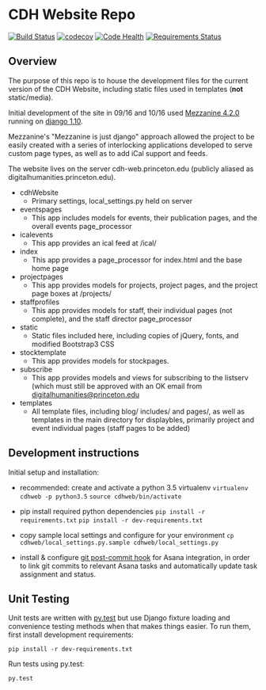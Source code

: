 # CDH Website Repo

[![Build Status](https://travis-ci.org/Princeton-CDH/cdh-web.svg?branch=develop)](https://travis-ci.org/Princeton-CDH/cdh-web)
[![codecov](https://codecov.io/gh/Princeton-CDH/cdh-web/branch/develop/graph/badge.svg)](https://codecov.io/gh/Princeton-CDH/cdh-web)
[![Code Health](https://landscape.io/github/Princeton-CDH/cdh-web/develop/landscape.svg?style=flat)](https://landscape.io/github/Princeton-CDH/cdh-web/develop)
[![Requirements Status](https://requires.io/github/Princeton-CDH/cdh-web/requirements.svg?branch=develop)](https://requires.io/github/Princeton-CDH/cdh-web/requirements/?branch=develop)

## Overview
The purpose of this repo is to house the development files for the current version of the CDH Website,
including static files used in templates (**not** static/media).

Initial development of the site in 09/16 and 10/16 used [Mezzanine 4.2.0](mezzanine.jupo.org/docs/) running on [django 1.10](https://docs.djangoproject.com/en/1.10).

Mezzanine's "Mezzanine is just django" approach allowed the project to be easily created with a series of interlocking
applications developed to serve custom page types, as well as to add iCal support and feeds.

The website lives on the server cdh-web.princeton.edu (publicly aliased as digitalhumanities.princeton.edu).

+ cdhWebsite
  + Primary settings, local_settings.py held on server
+ eventspages
  + This app includes models for events, their publication pages, and the overall events page_processor
+ icalevents
  + This app provides an ical feed at /ical/<event number>
+ index
  + This app provides a page_processor for index.html and the base home page
+ projectpages
  + This app provides models for projects, project pages, and the project page boxes at /projects/
+ staffprofiles
	+ This app provides models for staff, their individual pages (not complete), and the staff director page_processor
+ static
	+ Static files included here, including copies of jQuery, fonts, and modified Bootstrap3 CSS
+ stocktemplate
	+ This app provides models for stockpages.
+ subscribe
  + This app provides models and views for subscribing to the listserv (which must still be approved with an OK email from
digitalhumanities@princeton.edu
+ templates
  + All template files, including blog/ includes/ and pages/, as well as templates in the main directory for displaybles, primarily project and event individual pages (staff pages to be added)


## Development instructions

Initial setup and installation:

- recommended: create and activate a python 3.5 virtualenv
    `virtualenv cdhweb -p python3.5`
    `source cdhweb/bin/activate`

- pip install required python dependencies
    `pip install -r requirements.txt`
    `pip install -r dev-requirements.txt`

- copy sample local settings and configure for your environment
    `cp cdhweb/local_settings.py.sample cdhweb/local_settings.py`

- install & configure [git post-commit hook](https://gist.github.com/rlskoeser/ffa7bb517eeca54e63f3015a9f89d917) for Asana integration, in order to link git commits to relevant Asana tasks
and automatically update task assignment and status.


## Unit Testing

Unit tests are written with [py.test](http://doc.pytest.org/) but use Django fixture loading and convenience
testing methods when that makes things easier.  To run them, first install
development requirements:
```
pip install -r dev-requirements.txt
```

Run tests using py.test:
```
py.test
```
